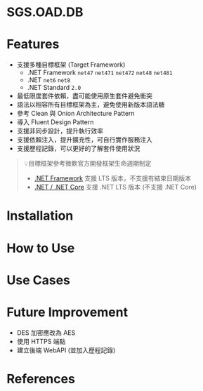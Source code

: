 # SGS.OAD.DB

# Features

- 支援多種目標框架 (Target Framework)
  - .NET Framework `net47` `net471` `net472` `net48` `net481`
  - .NET `net6` `net8`
  - .NET Standard `2.0`
- 最低限度套件依賴，盡可能使用原生套件避免衝突
- 語法以相容所有目標框架為主，避免使用新版本語法糖
- 參考 Clean 與 Onion Architecture Pattern
- 導入 Fluent Design Pattern
- 支援非同步設計，提升執行效率
- 支援依賴注入，提升擴充性，可自行實作服務注入
- 支援歷程記錄，可以更好的了解套件使用狀況

> 💡目標框架參考微軟官方開發框架生命週期制定
> - [.NET Framework](https://learn.microsoft.com/zh-tw/lifecycle/products/microsoft-net-framework) 支援 LTS 版本，不支援有結束日期版本
> - [.NET / .NET Core](https://learn.microsoft.com/zh-tw/lifecycle/products/microsoft-net-and-net-core) 支援 .NET LTS 版本 (不支援 .NET Core)

# Installation

# How to Use

# Use Cases

# Future Improvement

- DES 加密應改為 AES
- 使用 HTTPS 端點
- 建立後端 WebAPI (並加入歷程記錄)

# References